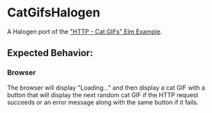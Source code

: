# CatGifsHalogen

A Halogen port of the ["HTTP - Cat GIFs" Elm Example](https://elm-lang.org/examples).

## Expected Behavior:

### Browser

The browser will display "Loading..." and then display a cat GIF with a button that will display the next random cat GIF if the HTTP request succeeds or an error message along with the same button if it fails.
